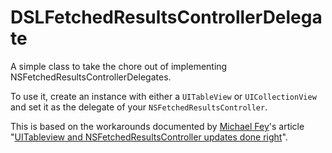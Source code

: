DSLFetchedResultsControllerDelegate
===================================

A simple class to take the chore out of implementing NSFetchedResultsControllerDelegates.

To use it, create an instance with either a `UITableView` or `UICollectionView` and set it as the delegate of your `NSFetchedResultsController`.

This is based on the workarounds documented by [Michael Fey](https://github.com/MrRooni)'s article "[UITableview and NSFetchedResultsController updates done right](http://www.fruitstandsoftware.com/blog/2013/02/uitableview-and-nsfetchedresultscontroller-updates-done-right/)".
 